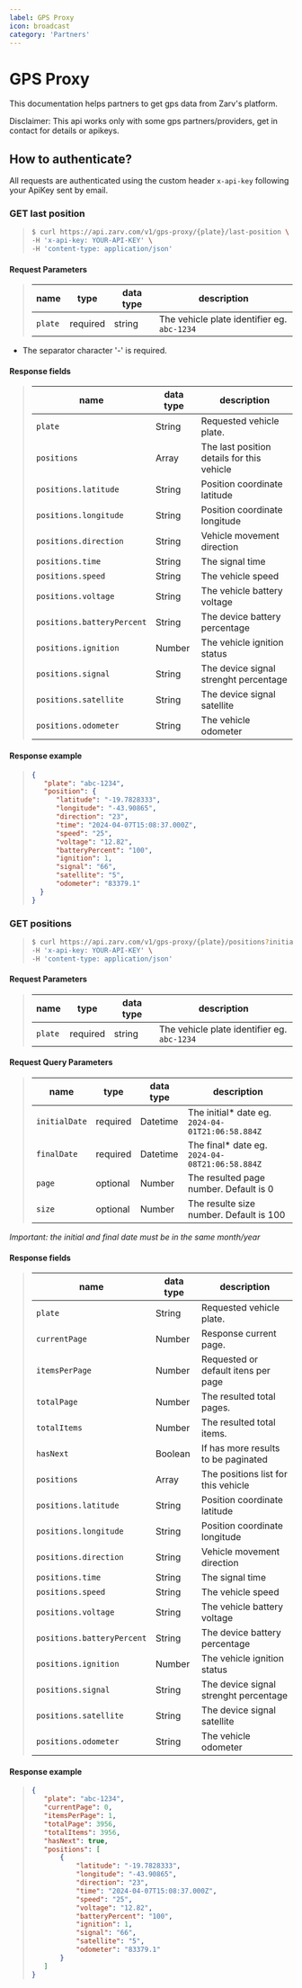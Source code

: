 ```yaml
---
label: GPS Proxy
icon: broadcast
category: 'Partners'
---
```


# GPS Proxy

This documentation helps partners to get gps data from Zarv's platform.

Disclaimer: This api works only with some gps partners/providers, get in contact for details or apikeys.


## How to authenticate?

All requests are authenticated using the custom header `x-api-key` following your ApiKey sent by email.


### GET last position

 >   ```bash
 >   $ curl https://api.zarv.com/v1/gps-proxy/{plate}/last-position \
 >   -H 'x-api-key: YOUR-API-KEY' \
 >   -H 'content-type: application/json'
 >   ```


#### Request Parameters

> | name              |  type     | data type      | description                         |
> |-------------------|-----------|----------------|-------------------------------------|
> | `plate` |  required | string   | The vehicle plate identifier eg. `abc-1234`         |

* The separator character '-' is required.


#### Response fields

> | name              | data type | description                          |
> |-------------------|-----------|--------------------------------------|
> | `plate` | String   | Requested vehicle plate.                        |
> | `positions` |  Array  | The last position details for this vehicle   |
> | `positions.latitude` | String  | Position coordinate latitude        |
> | `positions.longitude` | String  | Position coordinate longitude      |
> | `positions.direction` | String  | Vehicle movement direction         |
> | `positions.time` | String  | The signal time                         |
> | `positions.speed` | String  | The vehicle speed                         |
> | `positions.voltage` | String  | The vehicle battery voltage             |
> | `positions.batteryPercent` | String  | The device battery percentage    |
> | `positions.ignition` | Number  | The vehicle ignition status            |
> | `positions.signal` | String  | The device signal strenght percentage    |
> | `positions.satellite` | String  | The device signal satellite           |
> | `positions.odometer` | String  | The vehicle odometer                   |


#### Response example

>```json
>{
>    "plate": "abc-1234",
>    "position": {
>       "latitude": "-19.7828333",
>       "longitude": "-43.90865",
>       "direction": "23",
>       "time": "2024-04-07T15:08:37.000Z",
>       "speed": "25",
>       "voltage": "12.82",
>       "batteryPercent": "100",
>       "ignition": 1,
>       "signal": "66",
>       "satellite": "5",
>       "odometer": "83379.1"
>   }
>}
>```


### GET positions

 >   ```bash
 >   $ curl https://api.zarv.com/v1/gps-proxy/{plate}/positions?initialDate={initialDate}&finalDate={finalDate}&page={page}&size={size} \
 >   -H 'x-api-key: YOUR-API-KEY' \
 >   -H 'content-type: application/json'
 >   ```


#### Request Parameters


> | name              |  type     | data type      | description                         |
> |-------------------|-----------|----------------|-------------------------------------|
> | `plate` |  required | string   | The vehicle plate identifier eg. `abc-1234`        |


#### Request Query Parameters


> | name              |  type     | data type      | description                         |
> |-------------------|-----------|----------------|-------------------------------------|
> | `initialDate` |  required | Datetime   | The initial* date eg. `2024-04-01T21:06:58.884Z` |
> | `finalDate` |  required | Datetime   | The final* date eg. `2024-04-08T21:06:58.884Z`     |
> | `page` |  optional | Number  | The resulted page number. Default is 0                     |
> | `size` |  optional | Number  | The resulte size number. Default is 100                    |

*Important: the initial and final date must be in the same month/year*


#### Response fields

> | name              | data type | description                          |
> |-------------------|-----------|--------------------------------------|
> | `plate` | String   | Requested vehicle plate.                        |
> | `currentPage` | Number   | Response current page.                    |
> | `itemsPerPage` | Number  | Requested or default itens per page       |
> | `totalPage` | Number  | The resulted total pages.                    |
> | `totalItems` | Number  | The resulted total items.                   |
> | `hasNext` |  Boolean  | If has more results to be paginated          |
> | `positions` |  Array  | The positions list for this vehicle          |
> | `positions.latitude` | String  | Position coordinate latitude        |
> | `positions.longitude` | String  | Position coordinate longitude      |
> | `positions.direction` | String  | Vehicle movement direction         |
> | `positions.time` | String  | The signal time                         |
> | `positions.speed` | String  | The vehicle speed                         |
> | `positions.voltage` | String  | The vehicle battery voltage             |
> | `positions.batteryPercent` | String  | The device battery percentage    |
> | `positions.ignition` | Number  | The vehicle ignition status            |
> | `positions.signal` | String  | The device signal strenght percentage    |
> | `positions.satellite` | String  | The device signal satellite           |
> | `positions.odometer` | String  | The vehicle odometer                   |


#### Response example

>```json
>{
>    "plate": "abc-1234",
>    "currentPage": 0,
>    "itemsPerPage": 1,
>    "totalPage": 3956,
>    "totalItems": 3956,
>    "hasNext": true,
>    "positions": [
>        {
>            "latitude": "-19.7828333",
>            "longitude": "-43.90865",
>            "direction": "23",
>            "time": "2024-04-07T15:08:37.000Z",
>            "speed": "25",
>            "voltage": "12.82",
>            "batteryPercent": "100",
>            "ignition": 1,
>            "signal": "66",
>            "satellite": "5",
>            "odometer": "83379.1"
>        }
>    ]
>}
>```